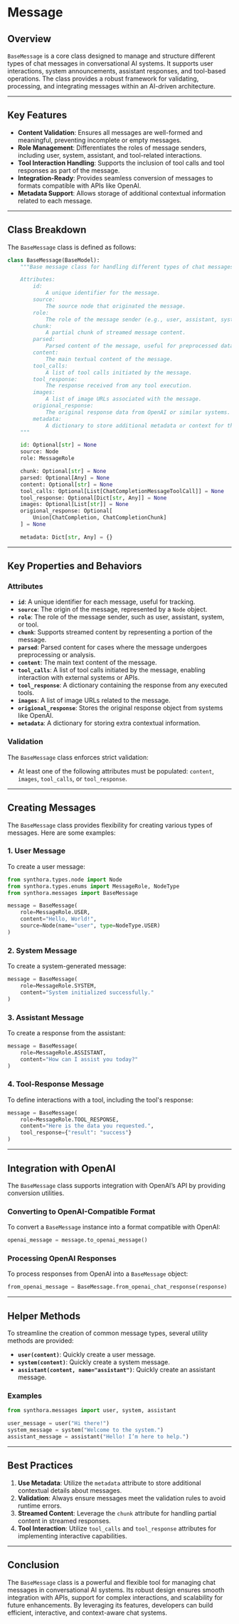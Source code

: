 # Message


## Overview

`BaseMessage` is a core class designed to manage and structure different types of chat messages in conversational AI systems. It supports user interactions, system announcements, assistant responses, and tool-based operations. The class provides a robust framework for validating, processing, and integrating messages within an AI-driven architecture.

---

## **Key Features**

- **Content Validation**: Ensures all messages are well-formed and meaningful, preventing incomplete or empty messages.
- **Role Management**: Differentiates the roles of message senders, including user, system, assistant, and tool-related interactions.
- **Tool Interaction Handling**: Supports the inclusion of tool calls and tool responses as part of the message.
- **Integration-Ready**: Provides seamless conversion of messages to formats compatible with APIs like OpenAI.
- **Metadata Support**: Allows storage of additional contextual information related to each message.

---

## **Class Breakdown**

The `BaseMessage` class is defined as follows:

```python
class BaseMessage(BaseModel):
    """Base message class for handling different types of chat messages.

    Attributes:
        id:
            A unique identifier for the message.
        source:
            The source node that originated the message.
        role:
            The role of the message sender (e.g., user, assistant, system, tool).
        chunk:
            A partial chunk of streamed message content.
        parsed:
            Parsed content of the message, useful for preprocessed data.
        content:
            The main textual content of the message.
        tool_calls:
            A list of tool calls initiated by the message.
        tool_response:
            The response received from any tool execution.
        images:
            A list of image URLs associated with the message.
        origional_response:
            The original response data from OpenAI or similar systems.
        metadata:
            A dictionary to store additional metadata or context for the message.
    """

    id: Optional[str] = None
    source: Node
    role: MessageRole

    chunk: Optional[str] = None
    parsed: Optional[Any] = None
    content: Optional[str] = None
    tool_calls: Optional[List[ChatCompletionMessageToolCall]] = None
    tool_response: Optional[Dict[str, Any]] = None
    images: Optional[List[str]] = None
    origional_response: Optional[
        Union[ChatCompletion, ChatCompletionChunk]
    ] = None

    metadata: Dict[str, Any] = {}
```

---

## **Key Properties and Behaviors**

### **Attributes**

- **`id`**: A unique identifier for each message, useful for tracking.
- **`source`**: The origin of the message, represented by a `Node` object.
- **`role`**: The role of the message sender, such as user, assistant, system, or tool.
- **`chunk`**: Supports streamed content by representing a portion of the message.
- **`parsed`**: Parsed content for cases where the message undergoes preprocessing or analysis.
- **`content`**: The main text content of the message.
- **`tool_calls`**: A list of tool calls initiated by the message, enabling interaction with external systems or APIs.
- **`tool_response`**: A dictionary containing the response from any executed tools.
- **`images`**: A list of image URLs related to the message.
- **`origional_response`**: Stores the original response object from systems like OpenAI.
- **`metadata`**: A dictionary for storing extra contextual information.

### **Validation**

The `BaseMessage` class enforces strict validation:
- At least one of the following attributes must be populated: `content`, `images`, `tool_calls`, or `tool_response`.

---

## **Creating Messages**

The `BaseMessage` class provides flexibility for creating various types of messages. Here are some examples:

### **1. User Message**

To create a user message:

```python
from synthora.types.node import Node
from synthora.types.enums import MessageRole, NodeType
from synthora.messages import BaseMessage

message = BaseMessage(
    role=MessageRole.USER,
    content="Hello, World!",
    source=Node(name="user", type=NodeType.USER)
)
```

### **2. System Message**

To create a system-generated message:

```python
message = BaseMessage(
    role=MessageRole.SYSTEM,
    content="System initialized successfully."
)
```

### **3. Assistant Message**

To create a response from the assistant:

```python
message = BaseMessage(
    role=MessageRole.ASSISTANT,
    content="How can I assist you today?"
)
```

### **4. Tool-Response Message**

To define interactions with a tool, including the tool's response:

```python
message = BaseMessage(
    role=MessageRole.TOOL_RESPONSE,
    content="Here is the data you requested.",
    tool_response={"result": "success"}
)
```

---

## **Integration with OpenAI**

The `BaseMessage` class supports integration with OpenAI’s API by providing conversion utilities.

### **Converting to OpenAI-Compatible Format**

To convert a `BaseMessage` instance into a format compatible with OpenAI:

```python
openai_message = message.to_openai_message()
```

### **Processing OpenAI Responses**

To process responses from OpenAI into a `BaseMessage` object:

```python
from_openai_message = BaseMessage.from_openai_chat_response(response)
```

---

## **Helper Methods**

To streamline the creation of common message types, several utility methods are provided:

- **`user(content)`**: Quickly create a user message.
- **`system(content)`**: Quickly create a system message.
- **`assistant(content, name="assistant")`**: Quickly create an assistant message.

### **Examples**

```python
from synthora.messages import user, system, assistant

user_message = user("Hi there!")
system_message = system("Welcome to the system.")
assistant_message = assistant("Hello! I’m here to help.")
```

---

## **Best Practices**

1. **Use Metadata**: Utilize the `metadata` attribute to store additional contextual details about messages.
2. **Validation**: Always ensure messages meet the validation rules to avoid runtime errors.
3. **Streamed Content**: Leverage the `chunk` attribute for handling partial content in streamed responses.
4. **Tool Interaction**: Utilize `tool_calls` and `tool_response` attributes for implementing interactive capabilities.

---

## **Conclusion**

The `BaseMessage` class is a powerful and flexible tool for managing chat messages in conversational AI systems. Its robust design ensures smooth integration with APIs, support for complex interactions, and scalability for future enhancements. By leveraging its features, developers can build efficient, interactive, and context-aware chat systems.